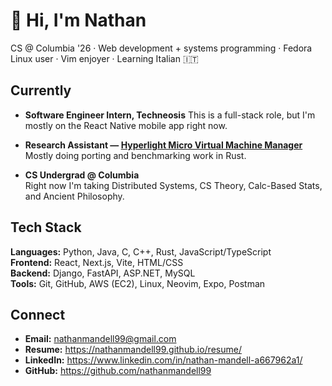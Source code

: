 # 👋 Hi, I'm Nathan

CS @ Columbia '26 · Web development + systems programming · Fedora Linux user · Vim enjoyer · Learning Italian 🇮🇹

## Currently
- **Software Engineer Intern, Techneosis** 
  This is a full-stack role, but I'm mostly on the React Native mobile app right now.

- **Research Assistant — [Hyperlight Micro Virtual Machine Manager](https://github.com/hyperlight-dev/hyperlight)**  
  Mostly doing porting and benchmarking work in Rust.

- **CS Undergrad @ Columbia**  
  Right now I'm taking Distributed Systems, CS Theory, Calc-Based Stats, and Ancient Philosophy.

## Tech Stack
**Languages:** Python, Java, C, C++, Rust, JavaScript/TypeScript  
**Frontend:** React, Next.js, Vite, HTML/CSS  
**Backend:** Django, FastAPI, ASP.NET, MySQL  
**Tools:** Git, GitHub, AWS (EC2), Linux, Neovim, Expo, Postman

## Connect
- **Email:** nathanmandell99@gmail.com  
- **Resume:** https://nathanmandell99.github.io/resume/  
- **LinkedIn:** https://www.linkedin.com/in/nathan-mandell-a667962a1/  
- **GitHub:** https://github.com/nathanmandell99
